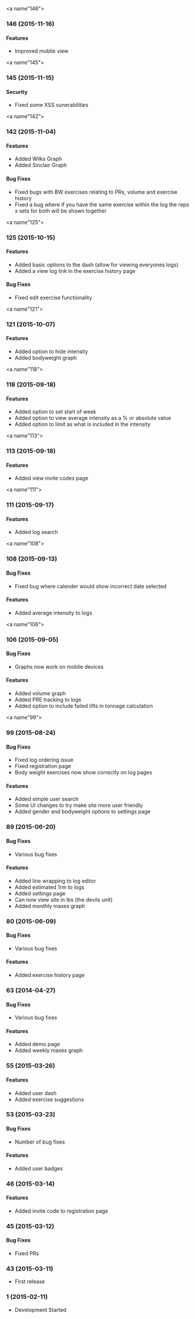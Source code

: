 <a name"146"></a>
### 146 (2015-11-16)


#### Features

* Improved moblie view

<a name"145"></a>
### 145 (2015-11-15)

#### Security

* Fixed some XSS vunerabilities

<a name"142"></a>
### 142 (2015-11-04)


#### Features

* Added Wilks Graph
* Added Sinclair Graph

#### Bug Fixes

* Fixed bugs with BW exercises relating to PRs, volume and exercise history
* Fixed a bug where if you have the same exercise within the log the reps x sets for both will be shown together

<a name"125"></a>
### 125 (2015-10-15)


#### Features

* Added basic options to the dash (allow for viewing everyones logs)
* Added a view log link in the exercise history page

#### Bug Fixes

* Fixed edit exercise functionality

<a name"121"></a>
### 121 (2015-10-07)


#### Features

* Added option to hide intensity
* Added bodyweight graph

<a name"118"></a>
### 118 (2015-09-18)


#### Features

* Added option to set start of week
* Added option to view average intensity as a % or absolute value
* Added option to limit as what is included in the intensity

<a name"113"></a>
### 113 (2015-09-18)


#### Features

* Added view invite codes page


<a name"111"></a>
### 111 (2015-09-17)


#### Features

* Added log search


<a name"108"></a>
### 108 (2015-09-13)


#### Bug Fixes

* Fixed bug where calender would show incorrect date selected


#### Features

* Added average intensity to logs

<a name"106"></a>
### 106 (2015-09-05)


#### Bug Fixes

* Graphs now work on moblie devices


#### Features

* Added volume graph
* Added PRE tracking to logs
* Added option to include failed lifts in tonnage calculation

<a name"99"></a>
### 99 (2015-08-24)


#### Bug Fixes

* Fixed log ordering issue
* Fixed registration page
* Body weight exercises now show correctly on log pages


#### Features

* Added simple user search
* Some UI changes to try make site more user friendly
* Added gender and bodyweight options to settings page


<a name="89"></a>
### 89 (2015-06-20)

#### Bug Fixes

* Various bug fixes

#### Features

* Added line wrapping to log editor
* Added estimated 1rm to logs
* Added settings page
* Can now view site in lbs (the devils unit)
* Added monthly maxes graph


<a name="80"></a>
### 80 (2015-06-09)


#### Bug Fixes

* Various bug fixes


#### Features

* Added exercise history page

<a name="63"></a>
### 63 (2014-04-27)


#### Bug Fixes

* Various bug fixes


#### Features

* Added demo page
* Added weekly maxes graph


<a name="55"></a>
### 55 (2015-03-26)


#### Features

* Added user dash
* Added exercise suggestions


<a name="53"></a>
### 53 (2015-03-23)


#### Bug Fixes

* Number of bug fixes

#### Features

* Added user badges


<a name="46"></a>
### 46 (2015-03-14)

#### Features

* Added invite code to registration page

<a name="45"></a>
### 45 (2015-03-12)

#### Bug Fixes

* Fixed PRs

<a name="43"></a>
### 43 (2015-03-11)

* First release

<a name="1"></a>
### 1 (2015-02-11)

* Development Started
